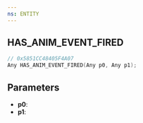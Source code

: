 ```yaml
---
ns: ENTITY
---
```

## HAS_ANIM_EVENT_FIRED

```c
// 0x5851CC48405F4A07
Any HAS_ANIM_EVENT_FIRED(Any p0, Any p1);
```

## Parameters
* **p0**:
* **p1**:
